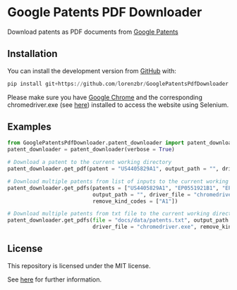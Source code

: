 # Google Patents PDF Downloader

Download patents as PDF documents from [Google Patents](https://patents.google.com)


## Installation

You can install the development version from [GitHub](https://github.com/) with:

``` python
pip install git+https://github.com/lorenzbr/GooglePatentsPdfDownloader.git
```

Please make sure you have [Google Chrome](https://www.google.com/chrome/) and the corresponding chromedriver.exe (see [here](https://chromedriver.chromium.org/downloads)) installed to access the website using Selenium.


## Examples

```python
from GooglePatentsPdfDownloader.patent_downloader import patent_downloader
patent_downloader = patent_downloader(verbose = True)

# Download a patent to the current working directory
patent_downloader.get_pdf(patent = "US4405829A1", output_path = "", driver_file = "chromedriver.exe")

# Download multiple patents from list of inputs to the current working directory
patent_downloader.get_pdfs(patents = ["US4405829A1", "EP0551921B1", "EP1304824B1"],
                           output_path = "", driver_file = "chromedriver.exe", 
                           remove_kind_codes = ["A1"])

# Download multiple patents from txt file to the current working directory
patent_downloader.get_pdfs(file = "docs/data/patents.txt", output_path = "",
                           driver_file = "chromedriver.exe", remove_kind_codes = ["A1"])
```

## License

This repository is licensed under the MIT license.

See [here](https://github.com/lorenzbr/GooglePatentsPdfDownloader/blob/master/LICENSE) for further information.